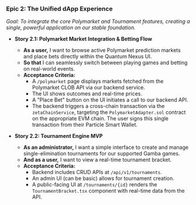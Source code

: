 ### **Epic 2: The Unified dApp Experience**
*Goal: To integrate the core Polymarket and Tournament features, creating a single, powerful application on our stable foundation.*

*   **Story 2.1: Polymarket Market Integration & Betting Flow**
    *   **As a user,** I want to browse active Polymarket prediction markets and place bets directly within the Quantum Nexus UI.
    *   **So that** I can seamlessly switch between playing games and betting on real-world events.
    *   **Acceptance Criteria:**
        *   A `/polymarket` page displays markets fetched from the Polymarket CLOB API via our backend service.
        *   The UI shows outcomes and real-time prices.
        *   A "Place Bet" button on the UI initiates a call to our backend API.
        *   The backend triggers a cross-chain transaction via the `zetaChainService`, targeting the `PolymarketAdapter.sol` contract on the appropriate EVM chain. The user signs this single transaction from their Particle Smart Wallet.

*   **Story 2.2: Tournament Engine MVP**
    *   **As an administrator,** I want a simple interface to create and manage single-elimination tournaments for our supported Gamba games.
    *   **And as a user,** I want to view a real-time tournament bracket.
    *   **Acceptance Criteria:**
        *   Backend includes CRUD APIs at `/api/v1/tournaments`.
        *   An admin UI (can be basic) allows for tournament creation.
        *   A public-facing UI at `/tournaments/{id}` renders the `TournamentBracket.tsx` component with real-time data from the API.
